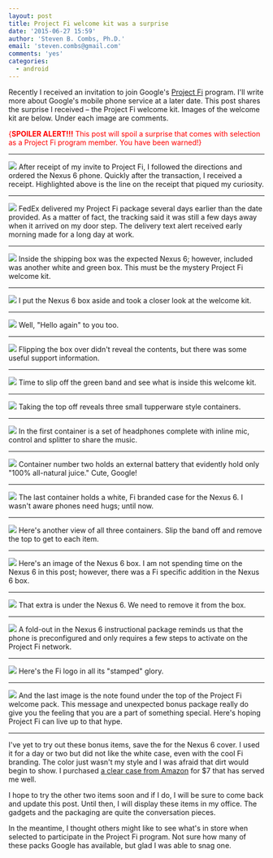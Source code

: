 ```yaml
---
layout: post
title: Project Fi welcome kit was a surprise
date: '2015-06-27 15:59'
author: 'Steven B. Combs, Ph.D.'
email: 'steven.combs@gmail.com'
comments: 'yes'
categories:
  - android
---
```


Recently I received an invitation to join Google's [Project Fi](http://fi.google.com) program. I'll write more about Google's mobile phone service at a later date. This post shares the surprise I received – the Project Fi welcome kit. Images of the welcome kit are below. Under each image are comments.

<font color="red">{**SPOILER ALERT!!!** This post will spoil a surprise that comes with selection as a Project Fi program member. You have been warned!}</font>

***
![](https://lh4.googleusercontent.com/-s1nQl2X-7-Q/VZCOOksfmII/AAAAAAABlQQ/YMQmUrgUZPo/w1015-h1240-no/screenshot-mail_google_com_2015-06-28_20-02-49.png)
After receipt of my invite to Project Fi, I followed the directions and ordered the Nexus 6 phone. Quickly after the transaction, I received a receipt. Highlighted above is the line on the receipt that piqued my curiosity.
***
![](https://lh5.googleusercontent.com/-GlO6lHWJGRI/VY8Nt4xvZLI/AAAAAAABlL0/CXPsOXjMH4w/w1922-h1442-no/15%2B-%2B1)
FedEx delivered my Project Fi package several days earlier than the date provided. As a matter of fact, the tracking said it was still a few days away when it arrived on my door step. The delivery text alert  received early morning made for a long day at work.
***
![](https://lh5.googleusercontent.com/-aHFjJRyg898/VY8NtwGh_UI/AAAAAAABlLw/aAoT4qsa4Vo/w1773-h1330-no/IMG_8290.JPG)
Inside the shipping box was the expected Nexus 6; however, included was another white and green box. This must be the mystery Project Fi welcome kit.
***
![](https://lh5.googleusercontent.com/-VvFwwXLmlrU/VY8Nt-xjBCI/AAAAAAABlMI/hJ71yFzyNIw/w1773-h1330-no/IMG_8291.JPG)
I put the Nexus 6 box aside and took a closer look at the welcome kit.
***
![](https://lh4.googleusercontent.com/-E_jBKX5n1TA/VY8Nt7JblQI/AAAAAAABlMQ/v2e2yhaTgFA/s1330-no/IMG_8292.JPG)
Well, "Hello again" to you too.
***
![](https://lh5.googleusercontent.com/-Yjp_rGfeN2A/VY8Nt8tqUyI/AAAAAAABlMU/88wLddE-Dto/w1773-h1330-no/IMG_8293.JPG)
Flipping the box over didn't reveal the contents, but there was some useful support information.
***
![](https://lh5.googleusercontent.com/-O9Qn1R0qBNY/VY8Nt2Cl2PI/AAAAAAABlMg/w5GM0p81Pg4/w1773-h1330-no/IMG_8294.JPG)
Time to slip off the green band and see what is inside this welcome kit.
***
![](https://lh5.googleusercontent.com/-k5sEI1S0yxM/VY8Nt4ufsRI/AAAAAAABlOg/ZshDVaoH9hk/w1773-h1330-no/IMG_8296.JPG)
Taking the top off reveals three small tupperware style containers.
***
![](https://lh5.googleusercontent.com/-v4hVYMkJL3A/VY8Nt9jRIII/AAAAAAABlMs/qL3bukjej9M/w1773-h1330-no/IMG_8295.JPG)
In the first container is a set of headphones complete with inline mic, control and splitter to share the music.
***
![](https://lh5.googleusercontent.com/-tVDE757b_iA/VY8Nt-RJDPI/AAAAAAABlMo/4-m31gdiFJM/w1773-h1330-no/IMG_8298.JPG)
Container number two holds an external battery that evidently hold only "100% all-natural juice." Cute, Google!
***
![](https://lh5.googleusercontent.com/-Q_1TSRBseSs/VY8NtzBusAI/AAAAAAABlM0/KpXBQFslQyI/w1773-h1330-no/IMG_8299.JPG)
The last container holds a white, Fi branded case for the Nexus 6. I wasn't aware phones need hugs; until now.
***
![](https://lh5.googleusercontent.com/-5YIzhF50dOU/VY8Nt4Lu8mI/AAAAAAABlME/Vufsjt5dB_E/w1773-h1330-no/IMG_8300.JPG)
Here's another view of all three containers. Slip the band off and remove the top to get to each item.
***
![](https://lh5.googleusercontent.com/-B1m4SM5xRk4/VY8Nt9n-NEI/AAAAAAABlL4/p3fO7YDxi2w/w1773-h1330-no/IMG_8302.JPG)
Here's an image of the Nexus 6 box. I am not spending time on the Nexus 6 in this post; however, there was a Fi specific addition in the Nexus 6 box.
***
![](https://lh5.googleusercontent.com/-zcQSBcki9vk/VY8Nt9zSecI/AAAAAAABlLs/9qHrlX-zwF0/w1773-h1330-no/IMG_8303.JPG)
That extra is under the Nexus 6. We need to remove it from the box.
***
![](https://lh5.googleusercontent.com/-Vrctk4uG6Yg/VY8Nt8XlWuI/AAAAAAABlMw/2m4kXyrKDc8/w998-h1330-no/IMG_8304.JPG)
A fold-out in the Nexus 6 instructional package reminds us that the phone is preconfigured and only requires a few steps to activate on the Project Fi network.
***
![](https://lh4.googleusercontent.com/-Tmq014zmNwA/VY8Nt5lk5CI/AAAAAAABlMc/zXSHgw4v2s4/s1330-no/IMG_8295.JPG)
Here's the Fi logo in all its "stamped" glory.
***
![](https://lh4.googleusercontent.com/-3jA4Kwk6e3w/VY8Nt1axJ2I/AAAAAAABlMY/yM6T7LcINKg/s1330-no/IMG_8301.JPG)
And the last image is the note found under the top of the Project Fi welcome pack. This message and unexpected bonus package really do give you the feeling that you are a part of something special. Here's hoping Project Fi can live up to that hype.
***

I've yet to try out these bonus items, save the for the Nexus 6 cover. I used it for a day or two but did not like the white case, even with the cool Fi branding. The color just wasn't my style and I was afraid that dirt would begin to show. I purchased [a clear case from Amazon](http://www.amazon.com/gp/product/B00OWXD3GE/ref=as_li_tl?ie=UTF8&camp=1789&creative=390957&creativeASIN=B00OWXD3GE&linkCode=as2&tag=stevenccom-20&linkId=3UXTXJI3DNDVWUOK) for $7 that has served me well.

I hope to try the other two items soon and if I do, I will be sure to come back and update this post. Until then, I will display these items in my office. The gadgets and the packaging are quite the conversation pieces.

In the meantime, I thought others might like to see what's in store when selected to participate in the Project Fi program. Not sure how many of these packs Google has available, but glad I was able to snag one.
